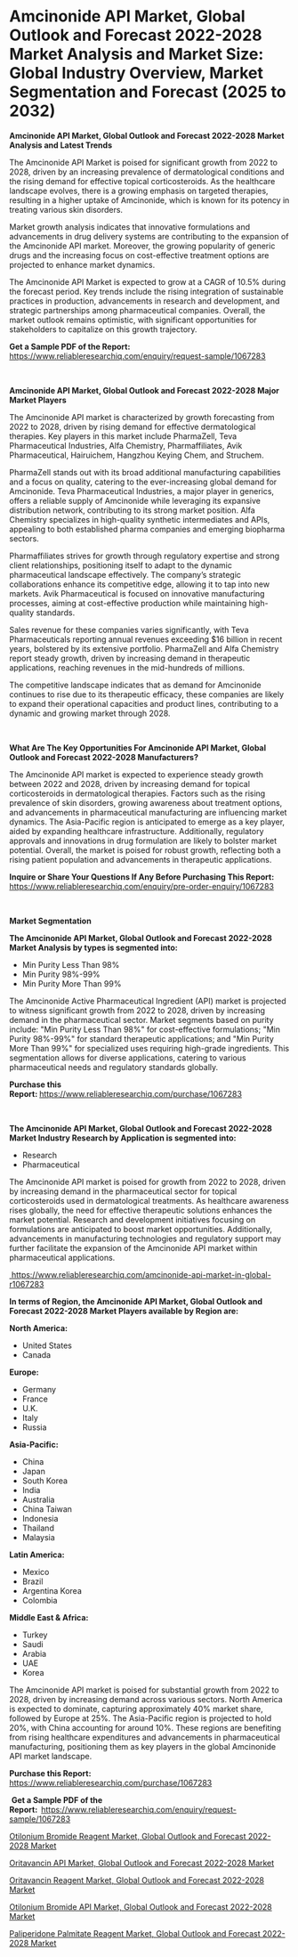 <p><h1>Amcinonide API Market, Global Outlook and Forecast 2022-2028 Market Analysis and Market Size: Global Industry Overview, Market Segmentation and Forecast (2025 to 2032)</h1></p><p><strong>Amcinonide API Market, Global Outlook and Forecast 2022-2028 Market Analysis and Latest Trends</strong></p>
<p><p>The Amcinonide API Market is poised for significant growth from 2022 to 2028, driven by an increasing prevalence of dermatological conditions and the rising demand for effective topical corticosteroids. As the healthcare landscape evolves, there is a growing emphasis on targeted therapies, resulting in a higher uptake of Amcinonide, which is known for its potency in treating various skin disorders. </p><p>Market growth analysis indicates that innovative formulations and advancements in drug delivery systems are contributing to the expansion of the Amcinonide API market. Moreover, the growing popularity of generic drugs and the increasing focus on cost-effective treatment options are projected to enhance market dynamics. </p><p>The Amcinonide API Market is expected to grow at a CAGR of 10.5% during the forecast period. Key trends include the rising integration of sustainable practices in production, advancements in research and development, and strategic partnerships among pharmaceutical companies. Overall, the market outlook remains optimistic, with significant opportunities for stakeholders to capitalize on this growth trajectory.</p></p>
<p><strong>Get a Sample PDF of the Report:&nbsp;</strong> <a href="https://www.reliableresearchiq.com/enquiry/request-sample/1067283?utm_campaign=1140&utm_medium=2&utm_source=Github&utm_content=ia&utm_term=21032025&utm_id=amcinonide-api-market-global-outlook-and-forecast-2022-2028">https://www.reliableresearchiq.com/enquiry/request-sample/1067283</a></p>
<p>&nbsp;</p>
<p><strong>Amcinonide API Market, Global Outlook and Forecast 2022-2028 Major Market Players</strong></p>
<p><p>The Amcinonide API market is characterized by growth forecasting from 2022 to 2028, driven by rising demand for effective dermatological therapies. Key players in this market include PharmaZell, Teva Pharmaceutical Industries, Alfa Chemistry, Pharmaffiliates, Avik Pharmaceutical, Hairuichem, Hangzhou Keying Chem, and Struchem.</p><p>PharmaZell stands out with its broad additional manufacturing capabilities and a focus on quality, catering to the ever-increasing global demand for Amcinonide. Teva Pharmaceutical Industries, a major player in generics, offers a reliable supply of Amcinonide while leveraging its expansive distribution network, contributing to its strong market position. Alfa Chemistry specializes in high-quality synthetic intermediates and APIs, appealing to both established pharma companies and emerging biopharma sectors. </p><p>Pharmaffiliates strives for growth through regulatory expertise and strong client relationships, positioning itself to adapt to the dynamic pharmaceutical landscape effectively. The company’s strategic collaborations enhance its competitive edge, allowing it to tap into new markets. Avik Pharmaceutical is focused on innovative manufacturing processes, aiming at cost-effective production while maintaining high-quality standards.</p><p>Sales revenue for these companies varies significantly, with Teva Pharmaceuticals reporting annual revenues exceeding $16 billion in recent years, bolstered by its extensive portfolio. PharmaZell and Alfa Chemistry report steady growth, driven by increasing demand in therapeutic applications, reaching revenues in the mid-hundreds of millions.</p><p>The competitive landscape indicates that as demand for Amcinonide continues to rise due to its therapeutic efficacy, these companies are likely to expand their operational capacities and product lines, contributing to a dynamic and growing market through 2028.</p></p>
<p>&nbsp;</p>
<p><strong>What Are The Key Opportunities For Amcinonide API Market, Global Outlook and Forecast 2022-2028 Manufacturers?</strong></p>
<p><p>The Amcinonide API market is expected to experience steady growth between 2022 and 2028, driven by increasing demand for topical corticosteroids in dermatological therapies. Factors such as the rising prevalence of skin disorders, growing awareness about treatment options, and advancements in pharmaceutical manufacturing are influencing market dynamics. The Asia-Pacific region is anticipated to emerge as a key player, aided by expanding healthcare infrastructure. Additionally, regulatory approvals and innovations in drug formulation are likely to bolster market potential. Overall, the market is poised for robust growth, reflecting both a rising patient population and advancements in therapeutic applications.</p></p>
<p><strong>Inquire or Share Your Questions If Any Before Purchasing This Report:</strong> <a href="https://www.reliableresearchiq.com/enquiry/pre-order-enquiry/1067283?utm_campaign=1140&utm_medium=2&utm_source=Github&utm_content=ia&utm_term=21032025&utm_id=amcinonide-api-market-global-outlook-and-forecast-2022-2028">https://www.reliableresearchiq.com/enquiry/pre-order-enquiry/1067283</a></p>
<p>&nbsp;</p>
<p><strong>Market Segmentation</strong></p>
<p><strong>The Amcinonide API Market, Global Outlook and Forecast 2022-2028 Market Analysis by types is segmented into:</strong></p>
<p><ul><li>Min Purity Less Than 98%</li><li>Min Purity 98%-99%</li><li>Min Purity More Than 99%</li></ul></p>
<p><p>The Amcinonide Active Pharmaceutical Ingredient (API) market is projected to witness significant growth from 2022 to 2028, driven by increasing demand in the pharmaceutical sector. Market segments based on purity include: "Min Purity Less Than 98%" for cost-effective formulations; "Min Purity 98%-99%" for standard therapeutic applications; and "Min Purity More Than 99%" for specialized uses requiring high-grade ingredients. This segmentation allows for diverse applications, catering to various pharmaceutical needs and regulatory standards globally.</p></p>
<p><strong>Purchase this Report:&nbsp;</strong><a href="https://www.reliableresearchiq.com/purchase/1067283?utm_campaign=1140&utm_medium=2&utm_source=Github&utm_content=ia&utm_term=21032025&utm_id=amcinonide-api-market-global-outlook-and-forecast-2022-2028">https://www.reliableresearchiq.com/purchase/1067283</a></p>
<p>&nbsp;</p>
<p><strong>The Amcinonide API Market, Global Outlook and Forecast 2022-2028 Market Industry Research by Application is segmented into:</strong></p>
<p><ul><li>Research</li><li>Pharmaceutical</li></ul></p>
<p><p>The Amcinonide API market is poised for growth from 2022 to 2028, driven by increasing demand in the pharmaceutical sector for topical corticosteroids used in dermatological treatments. As healthcare awareness rises globally, the need for effective therapeutic solutions enhances the market potential. Research and development initiatives focusing on formulations are anticipated to boost market opportunities. Additionally, advancements in manufacturing technologies and regulatory support may further facilitate the expansion of the Amcinonide API market within pharmaceutical applications.</p></p>
<p><a href="https://www.reliableresearchiq.com/amcinonide-api-market-in-global-r1067283?utm_campaign=1140&utm_medium=2&utm_source=Github&utm_content=ia&utm_term=21032025&utm_id=amcinonide-api-market-global-outlook-and-forecast-2022-2028">&nbsp;https://www.reliableresearchiq.com/amcinonide-api-market-in-global-r1067283</a></p>
<p><strong>In terms of Region, the Amcinonide API Market, Global Outlook and Forecast 2022-2028 Market Players available by Region are:</strong></p>
<p>
    <p> <strong> North America: </strong>
        <ul>
            <li>United States</li>
            <li>Canada</li>
        </ul>
        </p> 
    <p> <strong> Europe: </strong>
        <ul>
            <li>Germany</li>
            <li>France</li>
            <li>U.K.</li>
            <li>Italy</li>
            <li>Russia</li>
        </ul>
        </p> 
    <p> <strong> Asia-Pacific: </strong>
        <ul>
            <li>China</li>
            <li>Japan</li>
            <li>South Korea</li>
            <li>India</li>
            <li>Australia</li>
            <li>China Taiwan</li>
            <li>Indonesia</li>
            <li>Thailand</li>
            <li>Malaysia</li>
        </ul>
        </p> 
    <p> <strong> Latin America: </strong>
        <ul>
            <li>Mexico</li>
            <li>Brazil</li>
            <li>Argentina Korea</li>
            <li>Colombia</li>
        </ul>
        </p> 
    <p> <strong> Middle East & Africa: </strong>
        <ul>
            <li>Turkey</li>
            <li>Saudi</li>
            <li>Arabia</li>
            <li>UAE</li>
            <li>Korea</li>
        </ul>
    </p>
    </p>
<p><p>The Amcinonide API market is poised for substantial growth from 2022 to 2028, driven by increasing demand across various sectors. North America is expected to dominate, capturing approximately 40% market share, followed by Europe at 25%. The Asia-Pacific region is projected to hold 20%, with China accounting for around 10%. These regions are benefiting from rising healthcare expenditures and advancements in pharmaceutical manufacturing, positioning them as key players in the global Amcinonide API market landscape.</p></p>
<p><strong>Purchase this Report: </strong><a href="https://www.reliableresearchiq.com/purchase/1067283?utm_campaign=1140&utm_medium=2&utm_source=Github&utm_content=ia&utm_term=21032025&utm_id=amcinonide-api-market-global-outlook-and-forecast-2022-2028">https://www.reliableresearchiq.com/purchase/1067283</a></p>
<p>&nbsp;<strong>Get a Sample PDF of the Report:&nbsp;&nbsp;</strong><a href="https://www.reliableresearchiq.com/enquiry/request-sample/1067283?utm_campaign=1140&utm_medium=2&utm_source=Github&utm_content=ia&utm_term=21032025&utm_id=amcinonide-api-market-global-outlook-and-forecast-2022-2028">https://www.reliableresearchiq.com/enquiry/request-sample/1067283</a></p>
<p><strong></strong></p>
<p><p><a href="https://github.com/muskoaizahfi/Market-Research-Report-List-1/blob/main/otilonium-bromide-reagent-market-global-outlook-and-forecast-2022-2028-market.md?utm_campaign=1140&utm_medium=2&utm_source=Github&utm_content=ia&utm_term=21032025&utm_id=amcinonide-api-market-global-outlook-and-forecast-2022-2028">Otilonium Bromide Reagent Market, Global Outlook and Forecast 2022-2028 Market</a></p><p><a href="https://github.com/thapabylers2/Market-Research-Report-List-1/blob/main/oritavancin-api-market-global-outlook-and-forecast-2022-2028-market.md?utm_campaign=1140&utm_medium=2&utm_source=Github&utm_content=ia&utm_term=21032025&utm_id=amcinonide-api-market-global-outlook-and-forecast-2022-2028">Oritavancin API Market, Global Outlook and Forecast 2022-2028 Market</a></p><p><a href="https://github.com/ryantindyaiz/Market-Research-Report-List-1/blob/main/oritavancin-reagent-market-global-outlook-and-forecast-2022-2028-market.md?utm_campaign=1140&utm_medium=2&utm_source=Github&utm_content=ia&utm_term=21032025&utm_id=amcinonide-api-market-global-outlook-and-forecast-2022-2028">Oritavancin Reagent Market, Global Outlook and Forecast 2022-2028 Market</a></p><p><a href="https://github.com/motosyuliq/Market-Research-Report-List-1/blob/main/otilonium-bromide-api-market-global-outlook-and-forecast-2022-2028-market.md?utm_campaign=1140&utm_medium=2&utm_source=Github&utm_content=ia&utm_term=21032025&utm_id=amcinonide-api-market-global-outlook-and-forecast-2022-2028">Otilonium Bromide API Market, Global Outlook and Forecast 2022-2028 Market</a></p><p><a href="https://github.com/lotoahshaiek/Market-Research-Report-List-1/blob/main/paliperidone-palmitate-reagent-market-global-outlook-and-forecast-2022-2028-market.md?utm_campaign=1140&utm_medium=2&utm_source=Github&utm_content=ia&utm_term=21032025&utm_id=amcinonide-api-market-global-outlook-and-forecast-2022-2028">Paliperidone Palmitate Reagent Market, Global Outlook and Forecast 2022-2028 Market</a></p></p>